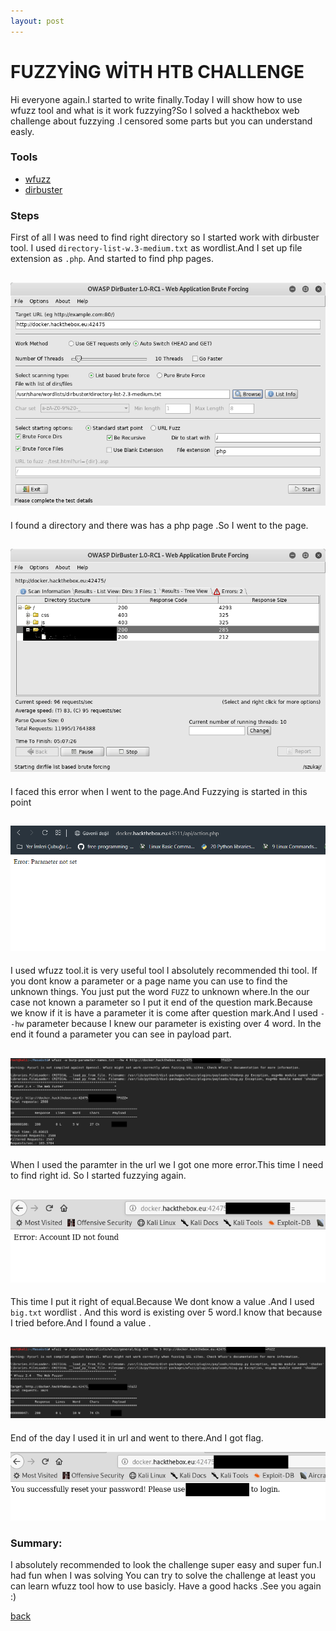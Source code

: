 ```yaml
---
layout: post
---
```


# FUZZYİNG WİTH HTB CHALLENGE

Hi everyone again.I started to write finally.Today I will show how to use wfuzz tool and
what is it work fuzzying?So I solved a hackthebox web challenge about fuzzying .I censored 
some parts but you can understand easly.


### Tools

* [wfuzz](https://tools.kali.org/web-applications/wfuzz) 
* [dirbuster]()

### Steps 

First of all I was need to find right directory so I started work with dirbuster tool.
I used `directory-list-w.3-medium.txt` as wordlist.And I set up file extension as `.php`.
And started to find php pages.


![htb](/img/fuzzying/1.png)
-------------------------------------------------------------
I found a directory and there was has a php page .So I went to the page.

![htb](/img/fuzzying/2.png)
-------------------------------------------------------------
I faced this error when I went to the page.And Fuzzying is started in this point

![htb](/img/fuzzying/3.png)
-------------------------------------------------------------
I used wfuzz tool.it is very useful tool I absolutely recommended thi tool.
If you dont know a parameter or a page name you can use to find the unknown things.
You just put the word `FUZZ` to unknown where.In the our case not known a parameter so
I put it end of the question mark.Because we know if it is have a parameter it is come after
question mark.And I used `--hw` parameter because I knew our parameter is existing over 4 word.
In the end it found a parameter you can see in payload part.

![htb](/img/fuzzying/4.png)
-------------------------------------------------------------
When I used the paramter in the url we I got one more error.This time I need to find right id.
So I started fuzzying again.

![htb](/img/fuzzying/5.png)
-------------------------------------------------------------
This time I put it right of equal.Because We dont know a value .And I used `big.txt` wordlist .
And this word is existing over 5 word.I know that because I tried before.And I found a value .

![htb](/img/fuzzying/6.png)
-------------------------------------------------------------
End of the day I used it in url and went to there.And I got flag.

![htb](/img/fuzzying/7.png)

### Summary:
I absolutely recommended to look the challenge super easy and super fun.I had fun when I was solving
You can try to solve the challenge at least you can learn wfuzz tool how to use basicly.
Have a good hacks .See you again :)


[back](./)